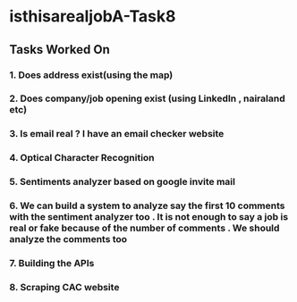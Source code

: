 # isthisarealjobA-Task8


## Tasks Worked On
### 1. Does address exist(using the map)
### 2. Does company/job opening exist (using LinkedIn , nairaland etc)
### 3. Is email real ? I have an email checker website
### 4. Optical Character Recognition
### 5. Sentiments analyzer based on google invite mail
### 6. We can build a system to analyze say the first 10 comments with the sentiment analyzer too . It is not enough to say a job is real or fake because of the number of comments . We should analyze the comments too
### 7. Building the APIs
### 8. Scraping CAC website
